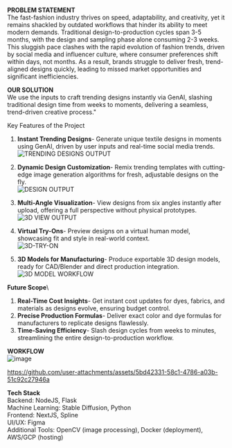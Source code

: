**PROBLEM STATEMENT**\
The fast-fashion industry thrives on speed, adaptability, and creativity, yet it remains shackled by outdated workflows that hinder its ability to meet modern demands. Traditional design-to-production cycles span 3-5 months, with the design and sampling phase alone consuming 2-3 weeks. This sluggish pace clashes with the rapid evolution of fashion trends, driven by social media and influencer culture, where consumer preferences shift within days, not months. As a result, brands struggle to deliver fresh, trend-aligned designs quickly, leading to missed market opportunities and significant inefficiencies.

**OUR SOLUTION**\
We use the inputs to craft trending designs instantly via GenAI, slashing traditional design time from weeks to moments, delivering a seamless, trend-driven creative process."

Key Features of the Project
1. **Instant Trending Designs**- Generate unique textile designs in moments using GenAI, driven by user inputs and real-time social media trends.  
![TRENDING DESIGNS OUTPUT](https://github.com/user-attachments/assets/b5054b03-1e8a-4ab4-9e9b-9c9d10ff2489)

2. **Dynamic Design Customization**- Remix trending templates with cutting-edge image generation algorithms for fresh, adjustable designs on the fly.  
  ![DESIGN OUTPUT](https://github.com/user-attachments/assets/9b83fd4d-ebeb-4e91-a1a5-0dc94219e01c)

3. **Multi-Angle Visualization**- View designs from six angles instantly after upload, offering a full perspective without physical prototypes.  
![3D VIEW OUTPUT](https://github.com/user-attachments/assets/1ebf2ec9-290b-4f7f-a40b-ba3bbb86ae93)

4. **Virtual Try-Ons**- Preview designs on a virtual human model, showcasing fit and style in real-world context.  
![3D-TRY-ON](https://github.com/user-attachments/assets/06651233-6153-433c-9218-5d368ff23758)

5. **3D Models for Manufacturing**- Produce exportable 3D design models, ready for CAD/Blender and direct production integration.  
![3D MODEL WORKFLOW](https://github.com/user-attachments/assets/1a02d4da-f9ad-456e-9d98-9c2f090b6a94)

**Future Scope**\
1. **Real-Time Cost Insights**- Get instant cost updates for dyes, fabrics, and materials as designs evolve, ensuring budget control.  
2. **Precise Production Formulas**- Deliver exact color and dye formulas for manufacturers to replicate designs flawlessly.  
3. **Time-Saving Efficiency**- Slash design cycles from weeks to minutes, streamlining the entire design-to-production workflow.

**WORKFLOW**\
![image](https://github.com/user-attachments/assets/ea6b4b97-e4e4-490d-bc8e-4d40cd794580)


https://github.com/user-attachments/assets/5bd42331-58c1-4786-a03b-51c92c27946a



**Tech Stack**\
Backend: NodeJS, Flask\
Machine Learning: Stable Diffusion, Python\
Frontend: NextJS, Spline\
UI/UX: Figma\
Additional Tools: OpenCV (image processing), Docker (deployment), AWS/GCP (hosting)
